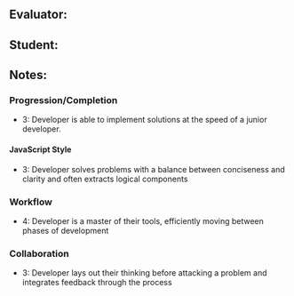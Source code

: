 
## Evaluator:
## Student:
## Notes:

### Progression/Completion

* 3: Developer is able to implement solutions at the speed of a junior developer.

#### JavaScript Style

* 3: Developer solves problems with a balance between conciseness and clarity and often extracts logical components

### Workflow

* 4: Developer is a master of their tools, efficiently moving between phases of development


### Collaboration


* 3: Developer lays out their thinking before attacking a problem and integrates feedback through the process
